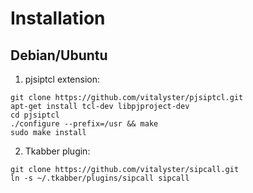 Installation
============
Debian/Ubuntu
------
 1. pjsiptcl extension:
```
git clone https://github.com/vitalyster/pjsiptcl.git
apt-get install tcl-dev libpjproject-dev
cd pjsiptcl
./configure --prefix=/usr && make
sudo make install
```
 2. Tkabber plugin:
```
git clone https://github.com/vitalyster/sipcall.git
ln -s ~/.tkabber/plugins/sipcall sipcall
```